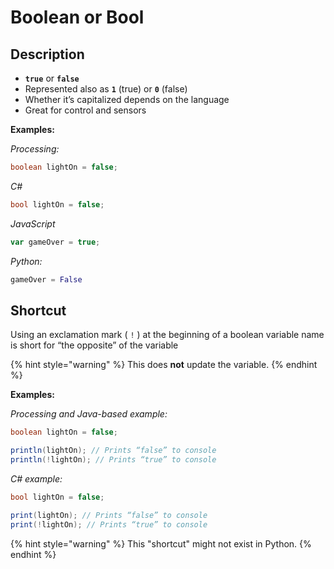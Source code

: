 # Boolean or Bool

## Description

* **`true`** or **`false`**
* Represented also as **`1`** (true) or **`0`** (false)
* Whether it’s capitalized depends on the language
* Great for control and sensors

**Examples:**

_Processing:_

```java
boolean lightOn = false;
```

_C#_

```csharp
bool lightOn = false;
```

_JavaScript_

```javascript
var gameOver = true;
```

  _Python:_

```python
gameOver = False
```

## Shortcut

Using an exclamation mark ( `!` ) at the beginning of a boolean variable name is short for “the opposite” of the variable

{% hint style="warning" %}
This does **not** update the variable.
{% endhint %}

**Examples:**

_Processing and Java-based example:_

```java
boolean lightOn = false;

println(lightOn); // Prints “false” to console
println(!lightOn); // Prints “true” to console

```

_C# example:_

```csharp
bool lightOn = false;

print(lightOn); // Prints “false” to console
print(!lightOn); // Prints “true” to console

```

{% hint style="warning" %}
This "shortcut" might not exist in Python.
{% endhint %}

